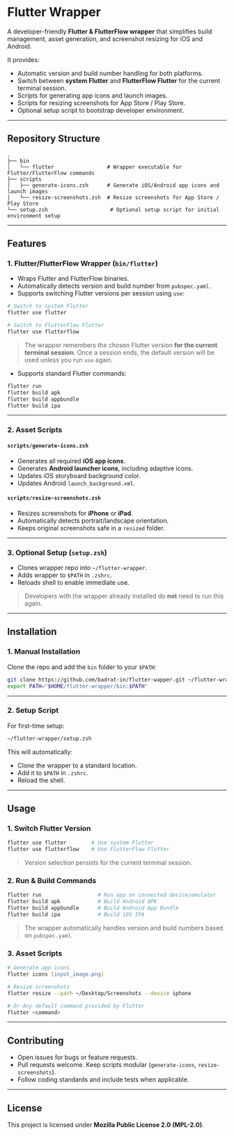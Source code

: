 # Flutter Wrapper

A developer-friendly **Flutter & FlutterFlow wrapper** that simplifies build management, asset generation, and screenshot resizing for iOS and Android.

It provides:

- Automatic version and build number handling for both platforms.
- Switch between **system Flutter** and **FlutterFlow Flutter** for the current terminal session.
- Scripts for generating app icons and launch images.
- Scripts for resizing screenshots for App Store / Play Store.
- Optional setup script to bootstrap developer environment.

---

## Repository Structure

```
.
├── bin
│   └── flutter                 # Wrapper executable for Flutter/FlutterFlow commands
├── scripts
│   ├── generate-icons.zsh      # Generate iOS/Android app icons and launch images
│   └── resize-screenshots.zsh  # Resize screenshots for App Store / Play Store
└── setup.zsh                    # Optional setup script for initial environment setup
```

---

## Features

### 1. Flutter/FlutterFlow Wrapper (`bin/flutter`)

- Wraps Flutter and FlutterFlow binaries.
- Automatically detects version and build number from `pubspec.yaml`.
- Supports switching Flutter versions per session using `use`:

```zsh
# Switch to system Flutter
flutter use flutter

# Switch to FlutterFlow Flutter
flutter use flutterflow
```

> The wrapper remembers the chosen Flutter version **for the current terminal session**. Once a session ends, the default version will be used unless you run `use` again.

- Supports standard Flutter commands:

```zsh
flutter run
flutter build apk
flutter build appbundle
flutter build ipa
```

---

### 2. Asset Scripts

#### `scripts/generate-icons.zsh`

- Generates all required **iOS app icons**.
- Generates **Android launcher icons**, including adaptive icons.
- Updates iOS storyboard background color.
- Updates Android `launch_background.xml`.

#### `scripts/resize-screenshots.zsh`

- Resizes screenshots for **iPhone** or **iPad**.
- Automatically detects portrait/landscape orientation.
- Keeps original screenshots safe in a `resized` folder.

---

### 3. Optional Setup (`setup.zsh`)

- Clones wrapper repo into `~/flutter-wrapper`.
- Adds wrapper to `$PATH` in `.zshrc`.
- Reloads shell to enable immediate use.

> Developers with the wrapper already installed do **not** need to run this again.

---

## Installation

### 1. Manual Installation

Clone the repo and add the `bin` folder to your `$PATH`:

```zsh
git clone https://github.com/badrat-in/flutter-wapper.git ~/flutter-wrapper
export PATH="$HOME/flutter-wrapper/bin:$PATH"
```

---

### 2. Setup Script

For first-time setup:

```zsh
~/flutter-wrapper/setup.zsh
```

This will automatically:

- Clone the wrapper to a standard location.
- Add it to `$PATH` in `.zshrc`.
- Reload the shell.

---

## Usage

### 1. Switch Flutter Version

```zsh
flutter use flutter        # Use system Flutter
flutter use flutterflow    # Use FlutterFlow Flutter
```

> Version selection persists for the current terminal session.

### 2. Run & Build Commands

```zsh
flutter run                  # Run app on connected device/emulator
flutter build apk            # Build Android APK
flutter build appbundle      # Build Android App Bundle
flutter build ipa            # Build iOS IPA
```

> The wrapper automatically handles version and build numbers based on `pubspec.yaml`.

### 3. Asset Scripts

```zsh
# Generate app icons
flutter icons [input_image.png]

# Resize screenshots
flutter resize --path ~/Desktop/Screenshots --device iphone

# Or Any default command provided by Flutter
flutter <command>
```

---

## Contributing

- Open issues for bugs or feature requests.
- Pull requests welcome. Keep scripts modular (`generate-icons`, `resize-screenshots`).
- Follow coding standards and include tests when applicable.

---

## License

This project is licensed under **Mozilla Public License 2.0 (MPL-2.0)**.
